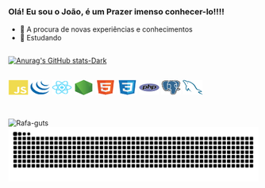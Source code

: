 ##
### Olá! Eu sou o João, é um Prazer imenso conhecer-lo‼‼
- 🔎 A procura de novas experiências e conhecimentos
- 🌱 Estudando 
##
[![Anurag's GitHub stats-Dark](https://github-readme-stats.vercel.app/api?username=JoaoFabricioMoyaAlves\&show_icons=true\&theme=dark#gh-dark-mode-only)](https://github.com/anuraghazra/github-readme-stats#responsive-card-theme#gh-dark-mode-only)

<div style="display: inline_block"><br>
  <img align="center" alt="Rafa-Js" height="30" width="40" src="https://raw.githubusercontent.com/devicons/devicon/master/icons/javascript/javascript-plain.svg">
    <img align="center" alt="Rafa-HTML" height="30" width="40" src="https://raw.githubusercontent.com/devicons/devicon/master/icons/jquery/jquery-original.svg">
   <img align="center" alt="Rafa-HTML" height="30" width="40" src="https://raw.githubusercontent.com/devicons/devicon/master/icons/react/react-original.svg">
   <img align="center" alt="Rafa-HTML" height="30" width="40" src="https://raw.githubusercontent.com/devicons/devicon/master/icons/nodejs/nodejs-original.svg">
  <img align="center" alt="Rafa-HTML" height="30" width="40" src="https://raw.githubusercontent.com/devicons/devicon/master/icons/html5/html5-original.svg">
  <img align="center" alt="Rafa-CSS" height="30" width="40" src="https://raw.githubusercontent.com/devicons/devicon/master/icons/css3/css3-original.svg">
  <img align="center" alt="Rafa-Php" height="30" width="40" src="https://raw.githubusercontent.com/devicons/devicon/master/icons/php/php-original.svg">
   <img align="center" alt="Rafa-HTML" height="30" width="40" src="https://raw.githubusercontent.com/devicons/devicon/master/icons/postgresql/postgresql-original.svg">
  <img align="center" alt="Rafa-MySql" height="30" width="40" src="https://raw.githubusercontent.com/devicons/devicon/master/icons/mysql/mysql-original.svg">
  
</div>


##

<div style="display: inline_block"><br>
 
  <img align="center" alt="Rafa-guts"  src="https://i.pinimg.com/originals/2d/82/d9/2d82d901304ed14d0ea5d44c6d12dbac.gif">
</div>

<picture>
  <source media="(prefers-color-scheme: dark)" srcset="https://raw.githubusercontent.com/JoaoFabricioMoyaAlves/JoaoFabricioMoyaAlves/output/github-contribution-grid-snake-dark.svg">
  <source media="(prefers-color-scheme: light)" srcset="https://raw.githubusercontent.com/JoaoFabricioMoyaAlves/JoaoFabricioMoyaAlves/output/github-contribution-grid-snake.svg">
  <img alt="github contribution grid snake animation" src="https://raw.githubusercontent.com/JoaoFabricioMoyaAlves/JoaoFabricioMoyaAlves/output/github-contribution-grid-snake.svg">
</picture>


##


